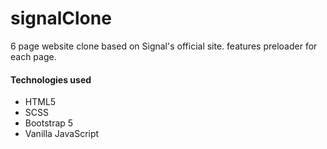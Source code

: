 # signalClone
6 page website clone based on Signal's official site. features preloader for each page.

#### Technologies used
- HTML5
- SCSS
- Bootstrap 5
- Vanilla JavaScript

